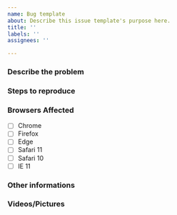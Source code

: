 ```yaml
---
name: Bug template
about: Describe this issue template's purpose here.
title: ''
labels: ''
assignees: ''

---
```


### Describe the problem

### Steps to reproduce

### Browsers Affected
- [ ] Chrome
- [ ] Firefox
- [ ] Edge
- [ ] Safari 11
- [ ] Safari 10
- [ ] IE 11

### Other informations

### Videos/Pictures
